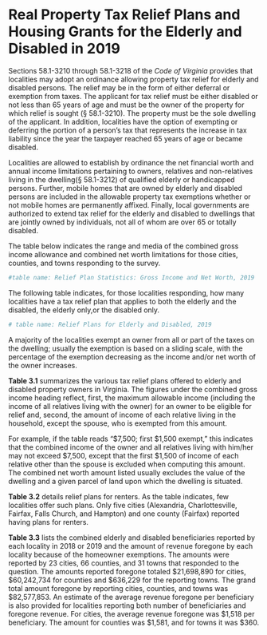 # Real Property Tax Relief Plans and Housing Grants for the Elderly and Disabled in 2019

Sections 58.1-3210 through 58.1-3218 of the *Code of Virginia* provides that localities may adopt an ordinance allowing property tax relief for elderly and disabled persons. The relief may be in the form of either deferral or exemption from taxes. The applicant for tax relief must be either disabled or not less than 65 years of age and must be the owner of the property for which relief is sought (§ 58.1-3210). The property must be the sole dwelling of the applicant. In addition, localities have the option of exempting or deferring the portion of a person’s tax that represents the increase in tax liability since the year the taxpayer reached 65 years of age or became disabled. 


Localities are allowed to establish by ordinance the net financial worth and annual income limitations pertaining to owners, relatives and non-relatives living in the dwelling(§ 58.1-3212) of qualified elderly or handicapped persons. Further, mobile homes that are owned by elderly and disabled persons are included in the allowable property tax exemptions whether or not mobile homes are permanently affixed. Finally, local governments are authorized to extend tax relief for the elderly and disabled to dwellings that are jointly owned by individuals, not all of whom are over 65 or totally disabled. 


The table below indicates the range and media of the combined gross income allowance and combined net worth limitations for those cities, counties, and towns responding to the survey. 


```r
#table name: Relief Plan Statistics: Gross Income and Net Worth, 2019
```


The following table indicates, for those localities responding, how many localities have a tax relief plan that applies to both the elderly and the disabled, the elderly only,or the disabled only. 



```r
# table name: Relief Plans for Elderly and Disabled, 2019
```

A majority of the localities exempt an owner from all or part of the taxes on the dwelling; usually the exemption is based on a sliding scale, with the percentage of the exemption decreasing as the income and/or net worth of the owner increases.

**Table 3.1** summarizes the various tax relief plans offered to elderly and disabled property owners in Virginia. The figures under the combined gross income heading reflect, first, the maximum allowable income (including the income of all relatives living with the owner) for an owner to be eligible for relief and, second, the amount of income of each relative living in the household, except the spouse, who is exempted from this amount. 

For example, if the table reads “\$7,500; first \$1,500 exempt,” this indicates that the combined income of the owner and all relatives living with him/her may not exceed \$7,500, except that the first \$1,500 of income of each relative other than the spouse is excluded when computing this amount. The combined net worth amount listed usually excludes the value of the dwelling and a given parcel of land upon which the dwelling is situated. 

**Table 3.2** details relief plans for renters. As the table indicates, few localities offer such plans. Only five cities (Alexandria, Charlottesville, Fairfax, Falls Church, and Hampton) and one county (Fairfax) reported having plans for renters.

**Table 3.3** lists the combined elderly and disabled beneficiaries reported by each locality in 2018 or 2019 and the amount of revenue foregone by each locality because of the homeowner exemptions. The amounts were reported by 23 cities, 66 counties, and 31 towns that responded to the question. The amounts reported foregone totaled \$21,698,890 for cities, \$60,242,734 for counties and \$636,229 for the reporting towns. The grand total amount foregone by reporting cities, counties, and towns was \$82,577,853. An estimate of the average revenue foregone per beneficiary is also provided for localities reporting both number of beneficiaries and foregone revenue. For cities, the average revenue foregone was \$1,518 per beneficiary. The amount for counties was \$1,581, and for towns it was \$360. 








